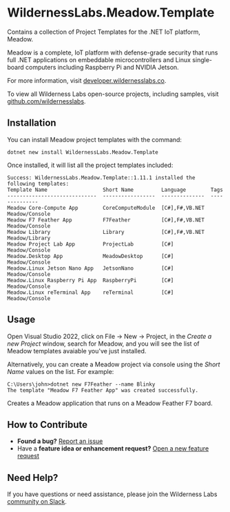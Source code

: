 # WildernessLabs.Meadow.Template

Contains a collection of Project Templates for the .NET IoT platform, Meadow.

Meadow is a complete, IoT platform with defense-grade security that runs full .NET applications on embeddable microcontrollers and Linux single-board computers including Raspberry Pi and NVIDIA Jetson.

For more information, visit [developer.wildernesslabs.co](http://developer.wildernesslabs.co/).

To view all Wilderness Labs open-source projects, including samples, visit [github.com/wildernesslabs](https://github.com/wildernesslabs/).

## Installation

You can install Meadow project templates with the command:

`dotnet new install WildernessLabs.Meadow.Template`

Once installed, it will list all the project templates included:

```console
Success: WildernessLabs.Meadow.Template::1.11.1 installed the following templates:
Template Name                  Short Name         Language        Tags
-----------------------------  -----------------  --------------  --------------
Meadow Core-Compute App        CoreComputeModule  [C#],F#,VB.NET  Meadow/Console
Meadow F7 Feather App          F7Feather          [C#],F#,VB.NET  Meadow/Console
Meadow Library                 Library            [C#],F#,VB.NET  Meadow/Library
Meadow Project Lab App         ProjectLab         [C#]            Meadow/Console
Meadow.Desktop App             MeadowDesktop      [C#]            Meadow/Console
Meadow.Linux Jetson Nano App   JetsonNano         [C#]            Meadow/Console
Meadow.Linux Raspberry Pi App  RaspberryPi        [C#]            Meadow/Console
Meadow.Linux reTerminal App    reTerminal         [C#]            Meadow/Console
```

## Usage

Open Visual Studio 2022, click on File -> New -> Project, in the _Create a new Project_ window, search for Meadow, and you will see the list of Meadow templates avaiable you've just installed.

Alternatively, you can create a Meadow project via console using the _Short Name_ values on the list. For example:

```console
C:\Users\john>dotnet new F7Feather --name Blinky
The template "Meadow F7 Feather App" was created successfully. 
```

Creates a Meadow application that runs on a Meadow Feather F7 board.

## How to Contribute

- **Found a bug?** [Report an issue](https://github.com/WildernessLabs/Meadow_Issues/issues)
- Have a **feature idea or enhancement request?** [Open a new feature request](https://github.com/WildernessLabs/Meadow_Issues/issues)

## Need Help?

If you have questions or need assistance, please join the Wilderness Labs [community on Slack](http://slackinvite.wildernesslabs.co/).